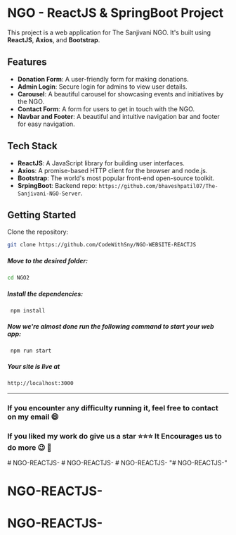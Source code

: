 # NGO - ReactJS & SpringBoot Project

This project is a web application for The Sanjivani NGO. It's built using **ReactJS**, **Axios**, and **Bootstrap**.

## Features

- **Donation Form**: A user-friendly form for making donations.
- **Admin Login**: Secure login for admins to view user details.
- **Carousel**: A beautiful carousel for showcasing events and initiatives by the NGO.
- **Contact Form**: A form for users to get in touch with the NGO.
- **Navbar and Footer**: A beautiful and intuitive navigation bar and footer for easy navigation.

## Tech Stack

- **ReactJS**: A JavaScript library for building user interfaces.
- **Axios**: A promise-based HTTP client for the browser and node.js.
- **Bootstrap**: The world's most popular front-end open-source toolkit.
- **SrpingBoot**: Backend repo: `https://github.com/bhaveshpatil07/The-Sanjivani-NGO-Server`.

## Getting Started

Clone the repository:
```bash
git clone https://github.com/CodeWithSny/NGO-WEBSITE-REACTJS
```
##### Move to the desired folder:

```bash
cd NGO2
```

##### Install the dependencies:
```
 npm install
```
##### Now we're almost done run the following command to start your web app:
```
 npm run start
```

##### Your site is live at
```bash
http://localhost:3000
```
---

### If you encounter any difficulty running it, feel free to contact on my email :smile:

### If you liked my work do give us a star :star::star::star: It Encourages us to do more :wink: :dizzy:
#   N G O - R E A C T J S - 
 
 #   N G O - R E A C T J S - 
 
 #   N G O - R E A C T J S - 
 
 "# NGO-REACTJS-" 
# NGO-REACTJS-
# NGO-REACTJS-
